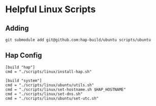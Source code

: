 # Helpful Linux Scripts

## Adding

    git submodule add git@github.com:hap-build/ubuntu scripts/ubuntu

## Hap Config

    [build "hap"]
    cmd = "./scripts/linux/install-hap.sh"

    [build "system"]
    cmd = "./scripts/linux/ubuntu/utils.sh"
    cmd = "./scripts/linux/set-hostname.sh $HAP_HOSTNAME"
    cmd = "./scripts/linux/set-dns.sh"
    cmd = "./scripts/linux/ubuntu/set-utc.sh"
